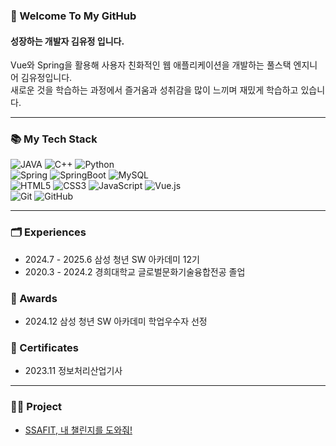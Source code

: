 ### 👋 Welcome To My GitHub
#### 성장하는 개발자 김유정 입니다.
Vue와 Spring을 활용해 사용자 친화적인 웹 애플리케이션을 개발하는 풀스택 엔지니어 김유정입니다. <br>
새로운 것을 학습하는 과정에서 즐거움과 성취감을 많이 느끼며 재밌게 학습하고 있습니다.

<hr>

### 📚 My Tech Stack
![JAVA](https://img.shields.io/badge/JAVA-007396?style=for-the-badge&logo=java11&logoColor=white)
![C++](https://img.shields.io/badge/c++-00599C?style=for-the-badge&logo=c%2B%2B&logoColor=white)
![Python](https://img.shields.io/badge/python-3776AB?style=for-the-badge&logo=python&logoColor=white) </br>
![Spring](https://img.shields.io/badge/-Spring-6DB33F?style=for-the-badge&logo=Spring&logoColor=green)
![SpringBoot](https://img.shields.io/badge/-SpringBoot-6DB33F?style=for-the-badge&logo=SpringBoot&logoColor=yellow)
![MySQL](https://img.shields.io/badge/-MySQL-4479A1?style=for-the-badge&logo=mysql&logoColor=ffffff) </br>
![HTML5](https://img.shields.io/badge/-HTML5-F05032?style=for-the-badge&logo=html5&logoColor=ffffff)
![CSS3](https://img.shields.io/badge/-CSS3-007ACC?style=for-the-badge&logo=css3&logoColor=ffffff)
![JavaScript](https://img.shields.io/badge/-JavaScript-F7DF1E?style=for-the-badge&logo=javascript&logoColor=ffffff)
![Vue.js](https://img.shields.io/badge/-Vue.js-4FC08D?style=for-the-badge&logo=vue.js&logoColor=ffffff) </br>
![Git](https://img.shields.io/badge/-Git-F05032?style=for-the-badge&logo=git&logoColor=ffffff)
![GitHub](https://img.shields.io/badge/-GitHub-181717?style=for-the-badge&logo=github&logoColor=ffffff)

<hr>

### 🗂️ Experiences
- 2024.7 - 2025.6 삼성 청년 SW 아카데미 12기 </br>
- 2020.3 - 2024.2 경희대학교 글로벌문화기술융합전공 졸업

### 🏅 Awards
- 2024.12 삼성 청년 SW 아카데미 학업우수자 선정

### 🪪 Certificates
- 2023.11 정보처리산업기사

<hr>

### 👩‍💻 Project
- <a href="https://github.com/yujeong79/SSAFY_FINALPJT">SSAFIT, 내 챌린지를 도와줘!</a>

